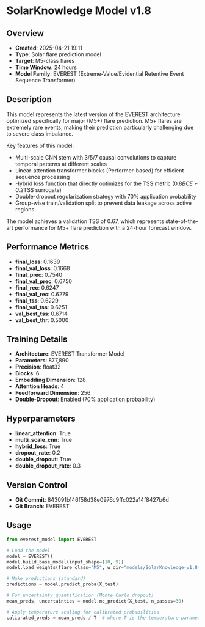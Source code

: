 # SolarKnowledge Model v1.8

## Overview
- **Created**: 2025-04-21 19:11
- **Type**: Solar flare prediction model
- **Target**: M5-class flares
- **Time Window**: 24 hours
- **Model Family**: EVEREST (Extreme‑Value/Evidential Retentive Event Sequence Transformer)

## Description
This model represents the latest version of the EVEREST architecture optimized specifically for major (M5+) flare prediction. M5+ flares are extremely rare events, making their prediction particularly challenging due to severe class imbalance.

Key features of this model:
- Multi-scale CNN stem with 3/5/7 causal convolutions to capture temporal patterns at different scales
- Linear-attention transformer blocks (Performer-based) for efficient sequence processing
- Hybrid loss function that directly optimizes for the TSS metric (0.8*BCE + 0.2*TSS surrogate)
- Double-dropout regularization strategy with 70% application probability
- Group-wise train/validation split to prevent data leakage across active regions

The model achieves a validation TSS of 0.67, which represents state-of-the-art performance for M5+ flare prediction with a 24-hour forecast window.

## Performance Metrics
- **final_loss**: 0.1639
- **final_val_loss**: 0.1668
- **final_prec**: 0.7540
- **final_val_prec**: 0.6750
- **final_rec**: 0.6247
- **final_val_rec**: 0.6279
- **final_tss**: 0.6229
- **final_val_tss**: 0.6251
- **val_best_tss**: 0.6714
- **val_best_thr**: 0.5000


## Training Details
- **Architecture**: EVEREST Transformer Model
- **Parameters**: 877,890
- **Precision**: float32
- **Blocks**: 6
- **Embedding Dimension**: 128
- **Attention Heads**: 4
- **Feedforward Dimension**: 256
- **Double-Dropout**: Enabled (70% application probability)

## Hyperparameters
- **linear_attention**: True
- **multi_scale_cnn**: True
- **hybrid_loss**: True
- **dropout_rate**: 0.2
- **double_dropout**: True
- **double_dropout_rate**: 0.3

## Version Control
- **Git Commit**: 843091b146f58d38e0976c9ffc022a14f8427b6d
- **Git Branch**: EVEREST

## Usage
```python
from everest_model import EVEREST

# Load the model
model = EVEREST()
model.build_base_model(input_shape=(10, 9))
model.load_weights(flare_class="M5", w_dir="models/SolarKnowledge-v1.8-M5-24h")

# Make predictions (standard)
predictions = model.predict_proba(X_test)

# For uncertainty quantification (Monte Carlo dropout)
mean_preds, uncertainties = model.mc_predict(X_test, n_passes=30)

# Apply temperature scaling for calibrated probabilities
calibrated_preds = mean_preds / T  # where T is the temperature parameter
```
